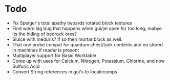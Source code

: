 # Todo
- Fix Speiger's total apathy twoards rotated block textures
- Find wierd lag bug that happens when gui/jei open for too long, mabye its the hiding of bedrock ores?
- Sluice with meduris? If so then mortar block as well.
- That one probe compat for quantum chest/tank contents and eu stored in machines if reader is present
- Multiplayer support for Basic Worktable
- Come up with uses for Calcium, Nitrogen, Potassium, Chlorine, and now Sulfuric Acid
- Convert String references in gui's to localecomps